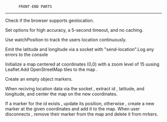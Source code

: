          FRONT-END PARTS
--------------------------------------

Check if the browser supports geolocation.

Set options for high accuracy, a 5-second timeout, and no caching.

Use watchPosition to track the users location continuously.

Emit the latitude and longitude via a socket with "send-location".Log any errors to the console

Initialize a map centered at coordinates (0,0) with a zoom level of
15 uusing Leaflet.Add OpenStreetMap tiles to the map .

Create an empty object markers.

When reciving location data via the socket , extract id , latitude, and longitude, and center the map on the new coordinates.

If a marker for the id exists , update its position, otherwise , create a new marker at the given coordinates and add it to the map. When  user disconnects , remove their marker from the map and delete it from mrkers.